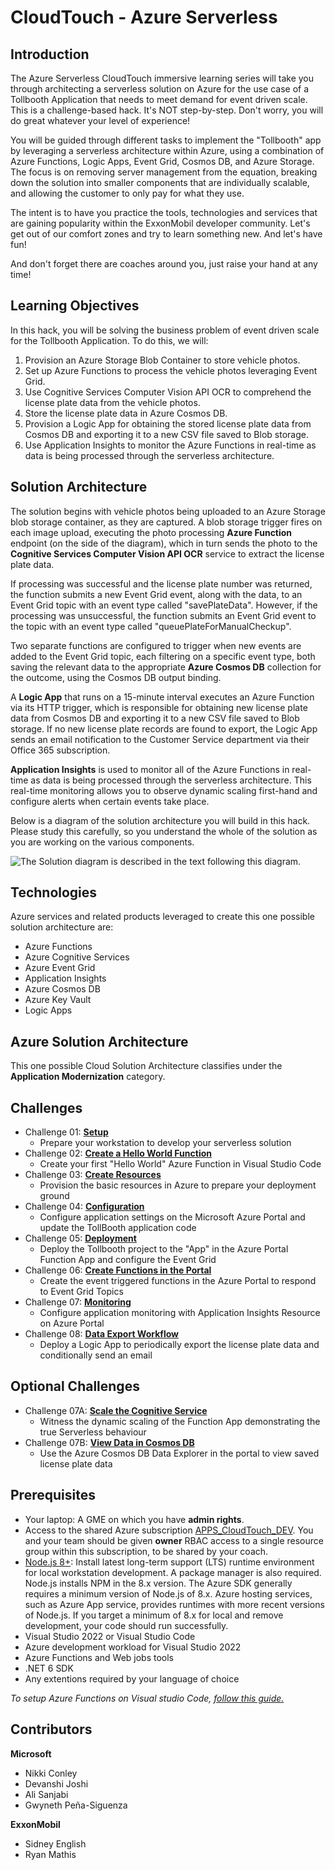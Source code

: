 # CloudTouch - Azure Serverless

## Introduction
The Azure Serverless CloudTouch immersive learning series will take you through architecting a serverless solution on Azure for the use case of a Tollbooth Application that needs to meet demand for event driven scale. This is a challenge-based hack. It's NOT step-by-step. Don't worry, you will do great whatever your level of experience! 

You will be guided through different tasks to implement the "Tollbooth" app by leveraging a serverless architecture within Azure, using a combination of Azure Functions, Logic Apps, Event Grid, Cosmos DB, and Azure Storage. The focus is on removing server management from the equation, breaking down the solution into smaller components that are individually scalable, and allowing the customer to only pay for what they use.  

The intent is to have you practice the tools, technologies and services that are gaining popularity within the ExxonMobil developer community. Let's get out of our comfort zones and try to learn something new. And let's have fun!

And don't forget there are coaches around you, just raise your hand at any time!

## Learning Objectives
In this hack, you will be solving the business problem of event driven scale for the Tollbooth Application. To do this, we will:

1. Provision an Azure Storage Blob Container to store vehicle photos.
2. Set up Azure Functions to process the vehicle photos leveraging Event Grid.
3. Use Cognitive Services Computer Vision API OCR to comprehend the license plate data from the vehicle photos.
4. Store the license plate data in Azure Cosmos DB.
5. Provision a Logic App for obtaining the stored license plate data from Cosmos DB and exporting it to a new CSV file saved to Blob storage.
6. Use Application Insights to monitor the Azure Functions in real-time as data is being processed through the serverless architecture.

## Solution Architecture
The solution begins with vehicle photos being uploaded to an Azure Storage blob storage container, as they are captured. A blob storage trigger fires on each image upload, executing the photo processing **Azure Function** endpoint (on the side of the diagram), which in turn sends the photo to the **Cognitive Services Computer Vision API OCR** service to extract the license plate data. 

If processing was successful and the license plate number was returned, the function submits a new Event Grid event, along with the data, to an Event Grid topic with an event type called &quot;savePlateData&quot;. However, if the processing was unsuccessful, the function submits an Event Grid event to the topic with an event type called &quot;queuePlateForManualCheckup&quot;. 

Two separate functions are configured to trigger when new events are added to the Event Grid topic, each filtering on a specific event type, both saving the relevant data to the appropriate **Azure Cosmos DB** collection for the outcome, using the Cosmos DB output binding. 

A **Logic App** that runs on a 15-minute interval executes an Azure Function via its HTTP trigger, which is responsible for obtaining new license plate data from Cosmos DB and exporting it to a new CSV file saved to Blob storage. If no new license plate records are found to export, the Logic App sends an email notification to the Customer Service department via their Office 365 subscription. 

**Application Insights** is used to monitor all of the Azure Functions in real-time as data is being processed through the serverless architecture. This real-time monitoring allows you to observe dynamic scaling first-hand and configure alerts when certain events take place.

Below is a diagram of the solution architecture you will build in this hack. Please study this carefully, so you understand the whole of the solution as you are working on the various components.

![The Solution diagram is described in the text following this diagram.](images/preferred-solution.png 'Solution diagram')


## Technologies
Azure services and related products leveraged to create this one possible solution architecture are:
*	Azure Functions
*	Azure Cognitive Services
*	Azure Event Grid
*	Application Insights
*	Azure Cosmos DB
*	Azure Key Vault
*	Logic Apps

## Azure Solution Architecture
This one possible Cloud Solution Architecture classifies under the **Application Modernization** category.

## Challenges
- Challenge 01: **[Setup](Student/Challenge-01.md)**
	 - Prepare your workstation to develop your serverless solution
- Challenge 02: **[Create a Hello World Function](Student/Challenge-02.md)**
	 - Create your first "Hello World" Azure Function in Visual Studio Code
- Challenge 03: **[Create Resources](Student/Challenge-03.md)**
	 - Provision the basic resources in Azure to prepare your deployment ground
- Challenge 04: **[Configuration](Student/Challenge-04.md)**
	 - Configure application settings on the Microsoft Azure Portal and update the TollBooth application code
- Challenge 05: **[Deployment](Student/Challenge-05.md)**
	 - Deploy the Tollbooth project to the "App" in the Azure Portal Function App and configure the Event Grid
- Challenge 06: **[Create Functions in the Portal](Student/Challenge-06.md)**
	 - Create the event triggered functions in the Azure Portal to respond to Event Grid Topics
- Challenge 07: **[Monitoring](Student/Challenge-07.md)**
	 - Configure application monitoring with Application Insights Resource on Azure Portal
- Challenge 08: **[Data Export Workflow](Student/Challenge-08.md)**
	 - Deploy a Logic App to periodically export the license plate data and conditionally send an email

## Optional Challenges
- Challenge 07A: **[Scale the Cognitive Service](Student/Challenge-07A.md)**
	 - Witness the dynamic scaling of the Function App demonstrating the true Serverless behaviour
- Challenge 07B: **[View Data in Cosmos DB](Student/Challenge-07B.md)**
	 - Use the Azure Cosmos DB Data Explorer in the portal to view saved license plate data

## Prerequisites
- Your laptop: A GME on which you have **admin rights**.
- Access to the shared Azure subscription [APPS_CloudTouch_DEV](https://portal.azure.com/#@EMCloudAD.onmicrosoft.com/resource/subscriptions/d5ee6e04-0498-4b40-963e-8bcf6bcaf680/overview). You and your team should be given **owner** RBAC access to a single resource group within this subscription, to be shared by your coach.
- [Node.js 8+](https://www.npmjs.com/): Install latest long-term support (LTS) runtime environment for local workstation development. A package manager is also required. Node.js installs NPM in the 8.x version. The Azure SDK generally requires a minimum version of Node.js of 8.x. Azure hosting services, such as Azure App service, provides runtimes with more recent versions of Node.js. If you target a minimum of 8.x for local and remove development, your code should run successfully.
- Visual Studio 2022 or Visual Studio Code
- Azure development workload for Visual Studio 2022
- Azure Functions and Web jobs tools
- .NET 6 SDK
- Any extentions required by your language of choice

*To setup Azure Functions on Visual studio Code, [follow this guide.](https://docs.microsoft.com/en-us/azure/azure-functions/functions-develop-vs-code?tabs=csharp)*

## Contributors
**Microsoft**
- Nikki Conley
- Devanshi Joshi
- Ali Sanjabi
- Gwyneth Peña-Siguenza

**ExxonMobil**
- Sidney English
- Ryan Mathis
